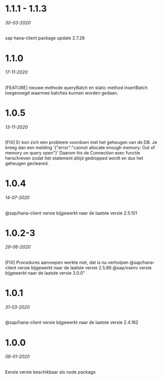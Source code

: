 # 1.1.1 - 1.1.3
###### 30-03-2020
sap hana-client package update 2.7.26

# 1.1.0
###### 17-11-2020
[FEATURE] nieuwe methode queryBatch en static method insertBatch toegevoegd waarmee batches kunnen worden gedaan.

# 1.0.5
###### 13-11-2020
[FIX] Er kon zich een probleem voordoen met het geheugen van de DB.
Je kreeg dan een melding '{"error":"cannot allocate enough memory: Out of memory on query open"}'
Daarom his de Connection exec functie herschreven zodat het statement altijd gedropped wordt en dus het geheugen gecleared.

# 1.0.4
###### 14-07-2020
@sap/hana-client versie bijgewerkt naar de laatste versie 2.5.101

# 1.0.2-3
###### 29-06-2020
[FIX] Procedures aanroepen werkte niet, dat is nu verholpen
@sap/hana-client versie bijgewerkt naar de laatste versie 2.5.86
@sap/xsenv versie bijgewerkt naar de laatste versie 3.0.0"

# 1.0.1
###### 31-03-2020
@sap/hana-client versie bijgewerkt naar de laatste versie 2.4.182

# 1.0.0
###### 08-01-2020
Eerste versie beschikbaar als node package